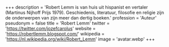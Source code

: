 +++
description = 'Robert Lemm is van huis uit hispanist en vertaler (Martinus Nijhoff Prijs 1979). Geschiedenis, literatuur, filosofie en religie zijn de onderwerpen van zijn meer dan dertig boeken.'
profession = 'Auteur'
pseudonym = false
title = 'Robert Lemm'
twitter = 'https://twitter.com/jozefcarolus'
website = 'https://robertlemm.blogspot.com/'
wikipedia = 'https://nl.wikipedia.org/wiki/Robert_Lemm'
image = 'avatar.webp'
+++
